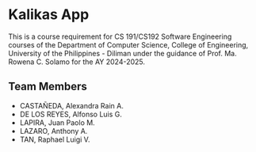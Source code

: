 # Kalikas App
This is a course requirement for CS 191/CS192 Software Engineering courses of the Department of Computer Science, College of Engineering, University of the Philippines - Diliman under the guidance of Prof. Ma. Rowena C. Solamo for the AY 2024-2025.

## Team Members
<ul>
  <li>CASTAÑEDA, Alexandra Rain A.</li>
  <li>DE LOS REYES, Alfonso Luis G.</li>
  <li>LAPIRA, Juan Paolo M.</li>
  <li>LAZARO, Anthony A.</li>
  <li>TAN, Raphael Luigi V.</li>
</ul>
